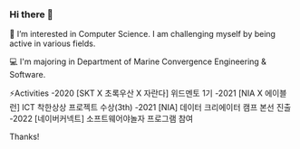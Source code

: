 ### Hi there 👋
🌱 I’m interested in Computer Science. I am challenging myself by being active in various fields.

💻 I'm majoring in Department of Marine Convergence Engineering & Software.

⚡Activities
-2020 [SKT X 초록우산 X 자란다] 위드멘토 1기
-2021 [NIA X 에이블런] ICT 착한상상 프로젝트 수상(3th) 
-2021 [NIA] 데이터 크리에이터 캠프 본선 진출
-2022 [네이버커넥트] 소프트웨어야놀자 프로그램 참여

Thanks!

<!--
**ahyns62/ahyns62** is a ✨ _special_ ✨ repository because its `README.md` (this file) appears on your GitHub profile.

Here are some ideas to get you started:

- 🔭 I’m currently working on ...
- 🌱 I’m currently learning ...
- 👯 I’m looking to collaborate on ...
- 🤔 I’m looking for help with ...
- 💬 Ask me about ...
- 📫 How to reach me: ...
- 😄 Pronouns: ...
- ⚡ Fun fact: ...
-->
